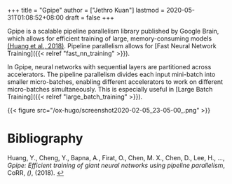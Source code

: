 +++
title = "Gpipe"
author = ["Jethro Kuan"]
lastmod = 2020-05-31T01:08:52+08:00
draft = false
+++

Gpipe is a scalable pipeline parallelism library published by Google
Brain, which allows for efficient training of large, memory-consuming
models <a id="f5a07e10ad91af167044009928ccf64f" href="#huang18_gpipe">(Huang et al., 2018)</a>. Pipeline parallelism allows for
[Fast Neural Network Training]({{< relref "fast_nn_training" >}}).

In Gpipe, neural networks with sequential layers are partitioned
across accelerators. The pipeline parallelism divides each input
mini-batch into smaller micro-batches, enabling different accelerators
to work on different micro-batches simultaneously. This is especially
useful in [Large Batch Training]({{< relref "large_batch_training" >}}).

{{< figure src="/ox-hugo/screenshot2020-02-05_23-05-00_.png" >}}

# Bibliography

<a id="huang18_gpipe" target="_blank">Huang, Y., Cheng, Y., Bapna, A., Firat, O., Chen, M. X., Chen, D., Lee, H., …, _Gpipe: Efficient training of giant neural networks using pipeline parallelism_, CoRR, _()_, (2018). </a> [↩](#f5a07e10ad91af167044009928ccf64f)
